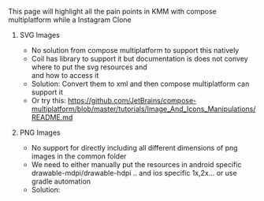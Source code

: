 This page will highlight all the pain points in KMM with compose multiplatform 
while a Instagram Clone

1. SVG Images
   - No solution from compose multiplatform to support this natively
   - Coil has library to support it but documentation is does not convey where to put the svg resources and  
   and how to access it
   - Solution: Convert them to xml and then compose multiplatform can support it
   - Or try this: https://github.com/JetBrains/compose-multiplatform/blob/master/tutorials/Image_And_Icons_Manipulations/README.md
   
2. PNG Images
   - No support for directly including all different dimensions of png images
   in the common folder
   - We need to either manually put the resources in android specific drawable-mdpi/drawable-hdpi .. 
   and ios specific 1x,2x... or use gradle automation
   - Solution: 